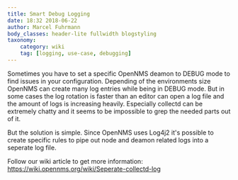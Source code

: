 ```yaml
---
title: Smart Debug Logging
date: 18:32 2018-06-22
author: Marcel Fuhrmann
body_classes: header-lite fullwidth blogstyling
taxonomy:
    category: wiki
    tag: [logging, use-case, debugging]
---
```


Sometimes you have to set a specific OpenNMS deamon to DEBUG mode to find issues in your configuration. 
Depending of the environments size OpenNMS can create many log entries while being in DEBUG mode.
But in some cases the log rotation is faster than an editor can open a log file and the amount of logs is increasing heavily.
Especially collectd can be extremely chatty and it seems to be impossible to grep the needed parts out of it.

But the solution is simple. Since OpenNMS uses Log4j2 it's possible to create specific rules to pipe out node and deamon related logs into a seperate log file.

Follow our wiki article to get more information: https://wiki.opennms.org/wiki/Seperate-collectd-log
